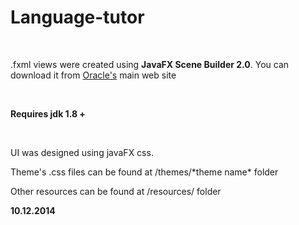 Language-tutor
==============
<br>
<p>.fxml views were created using <b>JavaFX Scene Builder 2.0</b>. You can download it from <a href="http://oracle.com">Oracle's</a> main web site</p>
<br>
<p><b>Requires jdk 1.8 + </b></p>
<br>
<p>UI was designed using javaFX css.</p>
<p>Theme's .css files can be found at /themes/*theme name* folder</p>
<p>Other resources can be found at /resources/ folder</p>

<p><b>10.12.2014</b></p>
